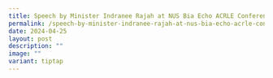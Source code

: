 ```yaml
---
title: Speech by Minister Indranee Rajah at NUS Bia Echo ACRLE Conference
permalink: /speech-by-minister-indranee-rajah-at-nus-bia-echo-acrle-conference/
date: 2024-04-25
layout: post
description: ""
image: ""
variant: tiptap
---
```

